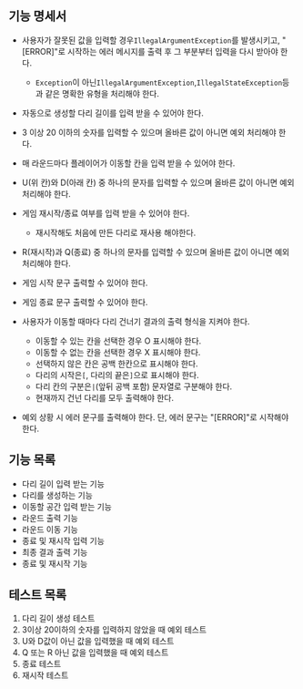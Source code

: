 ## 기능 명세서

- 사용자가 잘못된 값을 입력할 경우`IllegalArgumentException`를 발생시키고, "[ERROR]"로 시작하는 에러 메시지를 출력 후 그 부분부터 입력을 다시 받아야 한다.
    - `Exception`이 아닌`IllegalArgumentException`,`IllegalStateException`등과 같은 명확한 유형을 처리해야 한다.
- 자동으로 생성할 다리 길이를 입력 받을 수 있어야 한다.
- 3 이상 20 이하의 숫자를 입력할 수 있으며 올바른 값이 아니면 예외 처리해야 한다.
- 매 라운드마다 플레이어가 이동할 칸을 입력 받을 수 있어야 한다.
- U(위 칸)와 D(아래 칸) 중 하나의 문자를 입력할 수 있으며 올바른 값이 아니면 예외 처리해야 한다.
- 게임 재시작/종료 여부를 입력 받을 수 있어야 한다.
    - 재시작해도 처음에 만든 다리로 재사용 해야한다.
- R(재시작)과 Q(종료) 중 하나의 문자를 입력할 수 있으며 올바른 값이 아니면 예외 처리해야 한다.

- 게임 시작 문구 출력할 수 있어야 한다.
- 게임 종료 문구 출력할 수 있어야 한다.
- 사용자가 이동할 때마다 다리 건너기 결과의 출력 형식을 지켜야 한다.
    - 이동할 수 있는 칸을 선택한 경우 O 표시해야 한다.
    - 이동할 수 없는 칸을 선택한 경우 X 표시해야 한다.
    - 선택하지 않은 칸은 공백 한칸으로 표시해야 한다.
    - 다리의 시작은`[`, 다리의 끝은`]`으로 표시해야 한다.
    - 다리 칸의 구분은`|`(앞뒤 공백 포함) 문자열로 구분해야 한다.
    - 현재까지 건넌 다리를 모두 출력해야 한다.
- 예외 상황 시 에러 문구를 출력해야 한다. 단, 에러 문구는 "[ERROR]"로 시작해야 한다.

## 기능 목록

- 다리 길이 입력 받는 기능
- 다리를 생성하는 기능
- 이동할 공간 입력 받는 기능
- 라운드 출력 기능
- 라운드 이동 기능
- 종료 및 재시작 입력 기능
- 최종 결과 출력 기능
- 종료 및 재시작 기능

## 테스트 목록

1. 다리 길이 생성 테스트
2. 3이상 20이하의 숫자를 입력하지 않았을 때 예외 테스트
3. U와 D값이 아닌 값을 입력했을 때 예외 테스트
4. Q 또는 R 아닌 값을 입력했을 때 예외 테스트
5. 종료 테스트
6. 재시작 테스트